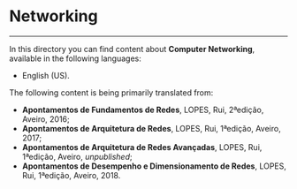 # Networking

---

In this directory you can find content about **Computer Networking**, available in the following languages:

* English (US).

The following content is being primarily translated from:

* **Apontamentos de Fundamentos de Redes**, LOPES, Rui, 2ªedição, Aveiro, 2016;
* **Apontamentos de Arquitetura de Redes**, LOPES, Rui, 1ªedição, Aveiro, 2017;
* **Apontamentos de Arquitetura de Redes Avançadas**, LOPES, Rui, 1ªedição, Aveiro, *unpublished*;
* **Apontamentos de Desempenho e Dimensionamento de Redes**, LOPES, Rui, 1ªedição, Aveiro, 2018.